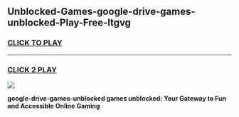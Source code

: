 
## Unblocked-Games-google-drive-games-unblocked-Play-Free-ltgvg
<h3>
<a href="https://premium76.site?title=google-drive-games-unblocked&ref=22A">CLICK TO PLAY</a></h3>
<hr>

<h3>
<a href="https://premium76.site?title=google-drive-games-unblocked&ref=22A">CLICK 2 PLAY</a>
  
</h3>

<a href="https://premium76.site?title=google-drive-games-unblocked&ref=22A"><img src="https://clearcache.store/games.png"></a>


**google-drive-games-unblocked games unblocked: Your Gateway to Fun and Accessible Online Gaming**
